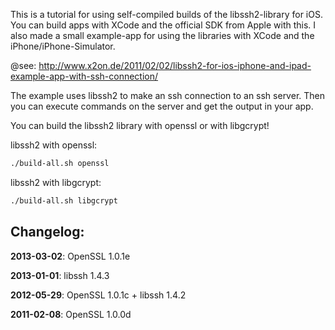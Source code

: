 This is a tutorial for using self-compiled builds of the libssh2-library for iOS. You can build apps with XCode and the official SDK from Apple with this. I also made a small example-app for using the libraries with XCode and the iPhone/iPhone-Simulator.

@see: http://www.x2on.de/2011/02/02/libssh2-for-ios-iphone-and-ipad-example-app-with-ssh-connection/

The example uses libssh2 to make an ssh connection to an ssh server. Then you can execute commands on the server and get the output in your app.

You can build the libssh2 library with openssl or with libgcrypt!

libssh2 with openssl:
```bash
./build-all.sh openssl
```
libssh2 with libgcrypt:
```bash
./build-all.sh libgcrypt
```
## Changelog:

**2013-03-02**: OpenSSL 1.0.1e

**2013-01-01**: libssh 1.4.3

**2012-05-29**: OpenSSL 1.0.1c + libssh 1.4.2

**2011-02-08**: OpenSSL 1.0.0d
